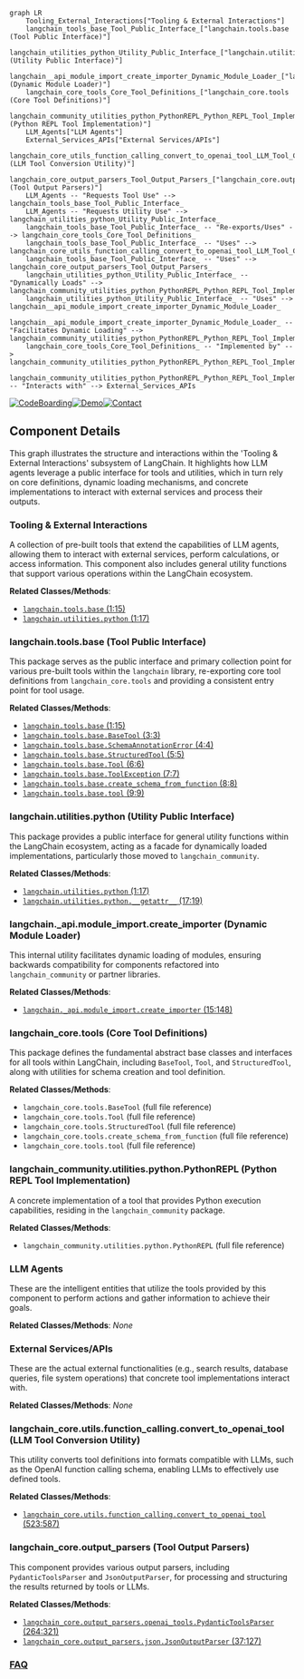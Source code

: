 ```mermaid
graph LR
    Tooling_External_Interactions["Tooling & External Interactions"]
    langchain_tools_base_Tool_Public_Interface_["langchain.tools.base (Tool Public Interface)"]
    langchain_utilities_python_Utility_Public_Interface_["langchain.utilities.python (Utility Public Interface)"]
    langchain__api_module_import_create_importer_Dynamic_Module_Loader_["langchain._api.module_import.create_importer (Dynamic Module Loader)"]
    langchain_core_tools_Core_Tool_Definitions_["langchain_core.tools (Core Tool Definitions)"]
    langchain_community_utilities_python_PythonREPL_Python_REPL_Tool_Implementation_["langchain_community.utilities.python.PythonREPL (Python REPL Tool Implementation)"]
    LLM_Agents["LLM Agents"]
    External_Services_APIs["External Services/APIs"]
    langchain_core_utils_function_calling_convert_to_openai_tool_LLM_Tool_Conversion_Utility_["langchain_core.utils.function_calling.convert_to_openai_tool (LLM Tool Conversion Utility)"]
    langchain_core_output_parsers_Tool_Output_Parsers_["langchain_core.output_parsers (Tool Output Parsers)"]
    LLM_Agents -- "Requests Tool Use" --> langchain_tools_base_Tool_Public_Interface_
    LLM_Agents -- "Requests Utility Use" --> langchain_utilities_python_Utility_Public_Interface_
    langchain_tools_base_Tool_Public_Interface_ -- "Re-exports/Uses" --> langchain_core_tools_Core_Tool_Definitions_
    langchain_tools_base_Tool_Public_Interface_ -- "Uses" --> langchain_core_utils_function_calling_convert_to_openai_tool_LLM_Tool_Conversion_Utility_
    langchain_tools_base_Tool_Public_Interface_ -- "Uses" --> langchain_core_output_parsers_Tool_Output_Parsers_
    langchain_utilities_python_Utility_Public_Interface_ -- "Dynamically Loads" --> langchain_community_utilities_python_PythonREPL_Python_REPL_Tool_Implementation_
    langchain_utilities_python_Utility_Public_Interface_ -- "Uses" --> langchain__api_module_import_create_importer_Dynamic_Module_Loader_
    langchain__api_module_import_create_importer_Dynamic_Module_Loader_ -- "Facilitates Dynamic Loading" --> langchain_community_utilities_python_PythonREPL_Python_REPL_Tool_Implementation_
    langchain_core_tools_Core_Tool_Definitions_ -- "Implemented by" --> langchain_community_utilities_python_PythonREPL_Python_REPL_Tool_Implementation_
    langchain_community_utilities_python_PythonREPL_Python_REPL_Tool_Implementation_ -- "Interacts with" --> External_Services_APIs
```
[![CodeBoarding](https://img.shields.io/badge/Generated%20by-CodeBoarding-9cf?style=flat-square)](https://github.com/CodeBoarding/GeneratedOnBoardings)[![Demo](https://img.shields.io/badge/Try%20our-Demo-blue?style=flat-square)](https://www.codeboarding.org/demo)[![Contact](https://img.shields.io/badge/Contact%20us%20-%20contact@codeboarding.org-lightgrey?style=flat-square)](mailto:contact@codeboarding.org)

## Component Details

This graph illustrates the structure and interactions within the 'Tooling & External Interactions' subsystem of LangChain. It highlights how LLM agents leverage a public interface for tools and utilities, which in turn rely on core definitions, dynamic loading mechanisms, and concrete implementations to interact with external services and process their outputs.

### Tooling & External Interactions
A collection of pre-built tools that extend the capabilities of LLM agents, allowing them to interact with external services, perform calculations, or access information. This component also includes general utility functions that support various operations within the LangChain ecosystem.


**Related Classes/Methods**:

- <a href="https://github.com/langchain-ai/langchain/blob/master/libs/langchain/langchain/tools/base.py#L1-L15" target="_blank" rel="noopener noreferrer">`langchain.tools.base` (1:15)</a>
- <a href="https://github.com/langchain-ai/langchain/blob/master/libs/langchain/langchain/utilities/python.py#L1-L17" target="_blank" rel="noopener noreferrer">`langchain.utilities.python` (1:17)</a>


### langchain.tools.base (Tool Public Interface)
This package serves as the public interface and primary collection point for various pre-built tools within the `langchain` library, re-exporting core tool definitions from `langchain_core.tools` and providing a consistent entry point for tool usage.


**Related Classes/Methods**:

- <a href="https://github.com/langchain-ai/langchain/blob/master/libs/langchain/langchain/tools/base.py#L1-L15" target="_blank" rel="noopener noreferrer">`langchain.tools.base` (1:15)</a>
- <a href="https://github.com/langchain-ai/langchain/blob/master/libs/langchain/langchain/tools/base.py#L3-L3" target="_blank" rel="noopener noreferrer">`langchain.tools.base.BaseTool` (3:3)</a>
- <a href="https://github.com/langchain-ai/langchain/blob/master/libs/langchain/langchain/tools/base.py#L4-L4" target="_blank" rel="noopener noreferrer">`langchain.tools.base.SchemaAnnotationError` (4:4)</a>
- <a href="https://github.com/langchain-ai/langchain/blob/master/libs/langchain/langchain/tools/base.py#L5-L5" target="_blank" rel="noopener noreferrer">`langchain.tools.base.StructuredTool` (5:5)</a>
- <a href="https://github.com/langchain-ai/langchain/blob/master/libs/langchain/langchain/tools/base.py#L6-L6" target="_blank" rel="noopener noreferrer">`langchain.tools.base.Tool` (6:6)</a>
- <a href="https://github.com/langchain-ai/langchain/blob/master/libs/langchain/langchain/tools/base.py#L7-L7" target="_blank" rel="noopener noreferrer">`langchain.tools.base.ToolException` (7:7)</a>
- <a href="https://github.com/langchain-ai/langchain/blob/master/libs/langchain/langchain/tools/base.py#L8-L8" target="_blank" rel="noopener noreferrer">`langchain.tools.base.create_schema_from_function` (8:8)</a>
- <a href="https://github.com/langchain-ai/langchain/blob/master/libs/langchain/langchain/tools/base.py#L9-L9" target="_blank" rel="noopener noreferrer">`langchain.tools.base.tool` (9:9)</a>


### langchain.utilities.python (Utility Public Interface)
This package provides a public interface for general utility functions within the LangChain ecosystem, acting as a facade for dynamically loaded implementations, particularly those moved to `langchain_community`.


**Related Classes/Methods**:

- <a href="https://github.com/langchain-ai/langchain/blob/master/libs/langchain/langchain/utilities/python.py#L1-L17" target="_blank" rel="noopener noreferrer">`langchain.utilities.python` (1:17)</a>
- <a href="https://github.com/langchain-ai/langchain/blob/master/libs/langchain/langchain/utilities/python.py#L17-L19" target="_blank" rel="noopener noreferrer">`langchain.utilities.python.__getattr__` (17:19)</a>


### langchain._api.module_import.create_importer (Dynamic Module Loader)
This internal utility facilitates dynamic loading of modules, ensuring backwards compatibility for components refactored into `langchain_community` or partner libraries.


**Related Classes/Methods**:

- <a href="https://github.com/langchain-ai/langchain/blob/master/libs/langchain/langchain/_api/module_import.py#L15-L148" target="_blank" rel="noopener noreferrer">`langchain._api.module_import.create_importer` (15:148)</a>


### langchain_core.tools (Core Tool Definitions)
This package defines the fundamental abstract base classes and interfaces for all tools within LangChain, including `BaseTool`, `Tool`, and `StructuredTool`, along with utilities for schema creation and tool definition.


**Related Classes/Methods**:

- `langchain_core.tools.BaseTool` (full file reference)
- `langchain_core.tools.Tool` (full file reference)
- `langchain_core.tools.StructuredTool` (full file reference)
- `langchain_core.tools.create_schema_from_function` (full file reference)
- `langchain_core.tools.tool` (full file reference)


### langchain_community.utilities.python.PythonREPL (Python REPL Tool Implementation)
A concrete implementation of a tool that provides Python execution capabilities, residing in the `langchain_community` package.


**Related Classes/Methods**:

- `langchain_community.utilities.python.PythonREPL` (full file reference)


### LLM Agents
These are the intelligent entities that utilize the tools provided by this component to perform actions and gather information to achieve their goals.


**Related Classes/Methods**: _None_

### External Services/APIs
These are the actual external functionalities (e.g., search results, database queries, file system operations) that concrete tool implementations interact with.


**Related Classes/Methods**: _None_

### langchain_core.utils.function_calling.convert_to_openai_tool (LLM Tool Conversion Utility)
This utility converts tool definitions into formats compatible with LLMs, such as the OpenAI function calling schema, enabling LLMs to effectively use defined tools.


**Related Classes/Methods**:

- <a href="https://github.com/langchain-ai/langchain/blob/master/libs/core/langchain_core/utils/function_calling.py#L523-L587" target="_blank" rel="noopener noreferrer">`langchain_core.utils.function_calling.convert_to_openai_tool` (523:587)</a>


### langchain_core.output_parsers (Tool Output Parsers)
This component provides various output parsers, including `PydanticToolsParser` and `JsonOutputParser`, for processing and structuring the results returned by tools or LLMs.


**Related Classes/Methods**:

- <a href="https://github.com/langchain-ai/langchain/blob/master/libs/core/langchain_core/output_parsers/openai_tools.py#L264-L321" target="_blank" rel="noopener noreferrer">`langchain_core.output_parsers.openai_tools.PydanticToolsParser` (264:321)</a>
- <a href="https://github.com/langchain-ai/langchain/blob/master/libs/core/langchain_core/output_parsers/json.py#L37-L127" target="_blank" rel="noopener noreferrer">`langchain_core.output_parsers.json.JsonOutputParser` (37:127)</a>




### [FAQ](https://github.com/CodeBoarding/GeneratedOnBoardings/tree/main?tab=readme-ov-file#faq)